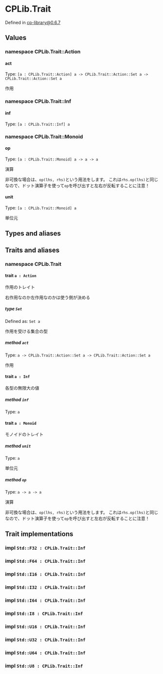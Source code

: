 # CPLib.Trait

Defined in cp-library@0.6.7

## Values

### namespace CPLib.Trait::Action

#### act

Type: `[a : CPLib.Trait::Action] a -> CPLib.Trait::Action::Set a -> CPLib.Trait::Action::Set a`

作用

### namespace CPLib.Trait::Inf

#### inf

Type: `[a : CPLib.Trait::Inf] a`

### namespace CPLib.Trait::Monoid

#### op

Type: `[a : CPLib.Trait::Monoid] a -> a -> a`

演算

非可換な場合は、`op(lhs, rhs)`という用法をします。
これは`rhs.op(lhs)`と同じなので、ドット演算子を使って`op`を呼び出すと左右が反転することに注意！

#### unit

Type: `[a : CPLib.Trait::Monoid] a`

単位元

## Types and aliases

## Traits and aliases

### namespace CPLib.Trait

#### trait `a : Action`

作用のトレイト

右作用なのか左作用なのかは使う側が決める

##### type `Set`

Defined as: `Set a`

作用を受ける集合の型

##### method `act`

Type: `a -> CPLib.Trait::Action::Set a -> CPLib.Trait::Action::Set a`

作用

#### trait `a : Inf`

各型の無限大の値

##### method `inf`

Type: `a`

#### trait `a : Monoid`

モノイドのトレイト

##### method `unit`

Type: `a`

単位元

##### method `op`

Type: `a -> a -> a`

演算

非可換な場合は、`op(lhs, rhs)`という用法をします。
これは`rhs.op(lhs)`と同じなので、ドット演算子を使って`op`を呼び出すと左右が反転することに注意！

## Trait implementations

### impl `Std::F32 : CPLib.Trait::Inf`

### impl `Std::F64 : CPLib.Trait::Inf`

### impl `Std::I16 : CPLib.Trait::Inf`

### impl `Std::I32 : CPLib.Trait::Inf`

### impl `Std::I64 : CPLib.Trait::Inf`

### impl `Std::I8 : CPLib.Trait::Inf`

### impl `Std::U16 : CPLib.Trait::Inf`

### impl `Std::U32 : CPLib.Trait::Inf`

### impl `Std::U64 : CPLib.Trait::Inf`

### impl `Std::U8 : CPLib.Trait::Inf`